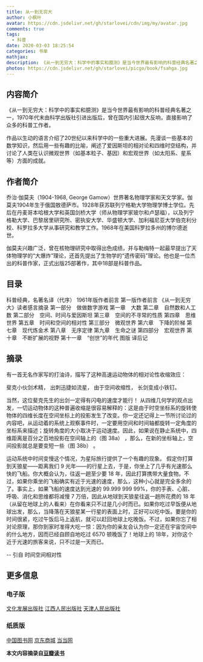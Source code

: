 ```yaml
---
title: 从一到无穷大
author: 小枫叶
avatar: https://cdn.jsdelivr.net/gh/starlovei/cdn/img/my/avatar.jpg
comments: true
tags:
  - 科普
date: 2020-03-03 18:25:54
categories: 书单
mathjax:
description: 《从一到无穷大：科学中的事实和臆测》是当今世界最有影响的科普经典名著之一，1970年代末由科学出版社引进出版后，曾在国内引起很大反响，直接影响了众多的科普工作者。
photos: https://cdn.jsdelivr.net/gh/starlovei/picgo/book/fsahga.jpg
---
```

## 内容简介
《从一到无穷大：科学中的事实和臆测》是当今世界最有影响的科普经典名著之一，1970年代末由科学出版社引进出版后，曾在国内引起很大反响，直接影响了众多的科普工作者。

作品以生动的语言介绍了20世纪以来科学中的一些重大进展。先漫谈一些基本的数学知识，然后用一些有趣的比喻，阐述了爱因斯坦的相对论和四维时空结构，并讨论了人类在认识微观世界（如基本粒子、基因）和宏观世界（如太阳系、星系等）方面的成就。

## 作者简介
乔治·伽莫夫（1904-1968, George Gamow）世界著名物理学家和天文学家。伽莫夫1904年生于俄国敖德萨市。1928年获苏联列宁格勒大学物理学博士学位。先后在丹麦哥本哈根大学和英国剑桥大学（师从物理学家玻尔和卢瑟福），以及列宁格勒大学、巴黎居里研究所、密执安大学、华盛顿大学、加利福尼亚大学伯克利分校、科罗拉多大学从事研究和教学工作。1968年在美国科罗拉多州的博尔德逝世。

伽莫夫兴趣广泛，曾在核物理研究中取得出色成绩，并与勒梅特一起最早提出了天体物理学的“大爆炸”理论，还首先提出了生物学的“遗传密码”理论。他也是一位杰出的科普作家，正式出版25部著作，其中18部是科普作品。

## 目录
科普经典，名著名译（代序）
1961年版作者前言
第一版作者前言
《从一到无穷大》读者感言摘录
第一部分　做做数字游戏
第一章　大数
第二章　自然数和人工数
第二部分　空间、时间与爱因斯坦
第三章　空间的不寻常的性质
第四章　思维世界
第五章　时间和空间的相对性
第三部分　微观世界
第六章　下降的阶梯
第七章　现代炼金术
第八章　无序定律
第九章　生命之谜
第四部分　宏观世界
第十章　不断扩展的视野
第十一章　“创世”的年代
图版
译后记

## 摘录
有一首无名作家写的打油诗，描写了这种高速运动物体的相对论性收缩效应： 

斐克小伙剑术精， 
出刺迅捷如流星， 
由于空间收缩性， 
长剑变成小铁钉。 

当然，这位斐克先生的出剑一定得有闪电的速度才能行！
从四维几何学的观点出发，一切运动物体的这种普遍收缩是很容易解释的：这是由于时空坐标系的旋转使物体的四维长度在空间坐标上的投影发生了改变。你一定还记得上一节所讨论过的内容吧，从运动着的系统上观察事件时，一定要用空间和时间轴都旋转一定角度的坐标系来描述；旋转角度的大小取决于运动速度。因此，如果说在静止系统中，四维距离是百分之百地投影在空间轴上的（图 38a） ，那么，在新的坐标轴上，空间投影就总是要变短一些（图 38b） 。 

运动系统中时间变慢这个情况，为星际旅行提供了一个有趣的现象。 假定你打算到天狼星——距离我们 9 光年——的行星上去，于是，你坐上了几乎有光速那么快的飞船。你大概会认为，往返一趟至少要 18 年，因此打算携带大量食物。不过，如果你乘坐的飞船确实有近于光速的速度，那么，这种小心就是完全多余的了。事实上，如果飞船的速度达到光速的 99.999 999 99%，你的手表、心脏、呼吸、消化和思维都将减慢 7 万倍，因此从地球到天狼星往返一趟所花费的 18 年（从留在地球上的人看来）在你看来只不过是几小时而已。如果你吃过早饭便从地球出发，那么，当降落在天狼星某一行星的表面上时，正好可以吃中饭。要是你的时间很紧，吃过午饭后马上返航，就可以赶回地球上吃晚饭。不过，如果你忘了相对论原理，那你到家时准得大吃一惊：因为你的亲友会认为你一定还在宇宙空间中的什么地方，因而已经自顾自地吃过 6570 顿晚饭了！地球上的 18年，对你这个近于光速的旅客来说，只不过是一天而已。 
 
-- 引自 时间空间相对性

## 更多信息
### 电子版
[文化发展出版社](https://read.douban.com/ebook/110952054/?dcs=subject-buylink&dcm=douban&dct=1102715)
[江西人民出版社](https://read.douban.com/ebook/123961200/?dcs=subject-buylink&dcm=douban&dct=1102715)
[天津人民出版社](https://read.douban.com/ebook/123406891/?dcs=subject-buylink&dcm=douban&dct=1102715)
### 纸质版
[中国图书网](http://www.bookschina.com/2200858.htm)
[京东商城](https://re.jd.com/cps/item/11869275.html?cu=true&utm_source=book.douban.com&utm_medium=tuiguang&utm_campaign=t_15055_&utm_term=e595a2ed777d45a1b5fdd93b6d1996b0)
[当当网](http://product.dangdang.com/26484122.html?_ddclickunion=P-306226-0-s1102715|ad_type=0|sys_id=1#dd_refer=https%3A%2F%2Fbook.douban.com%2Flink2%2F%3Flowest%3D2180%26pre%3D0%26vendor%3Ddangdang%26srcpage%3Dbuylink%26price%3D3600%26pos%3D3%26url%3Dhttp%253a%252f%252funion.dangdang.com%252ftransfer.php%253ffrom%253dp-306226-0-s1102715%2526backurl%253dhttp%253a%252f%252fproduct.dangdang.com%252fproduct.aspx%253fproduct_id%253d26484122%26cntvendor%3D3%26srcsubj%3D%26type%3Dbkbuy%26subject%3D1102715)

**本文内容摘录自[豆瓣读书](https://book.douban.com/subject/1102715/)**